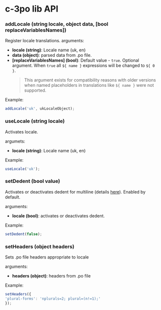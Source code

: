 # c-3po lib API

### addLocale (string locale, object data, [bool replaceVariablesNames])
Register locale translations.
arguments:
* **locale (string)**: Locale name (uk, en)
* **data (object)**: parsed data from .po file.
* **[replaceVariablesNames] (bool)**: Default value - `true`. Optional argument. When `true`
all `${ name }` expressions will be changed to `${ 0 }`. 
    > This argument exists for compatibility reasons with older versions when named placeholders
    in translations like `${ name }` were not supported.

Example:
```js
addLocale('uk', ukLocaleObject);
```

### useLocale (string locale)
Activates locale.

argumets:
* **locale (string)**: Locale name (uk, en)

Example:
```js
useLocale('uk');
```

### setDedent (bool value)
Activates or deactivates dedent for multiline (details [here](multiline-strings.md)).
Enabled by default.

arguments:
* **locale (bool)**: activates or deactivates dedent.

Example:
```js
setDedent(false);
```

### setHeaders (object headers)
Sets .po file headers appropriate to locale

arguments:
* **headers (object)**: headers from .po file

Example:
```js
setHeaders({
'plural-forms': 'nplurals=2; plural=(n!=1);'    
});

```